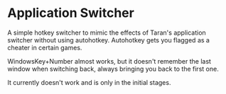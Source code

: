 # Application Switcher
A simple hotkey switcher to mimic the effects of Taran's application switcher without using autohotkey. Autohotkey gets you flagged as a cheater in certain games.

WindowsKey+Number almost works, but it doesn't remember the last window when switching back, always bringing you back to the first one.

It currently doesn't work and is only in the initial stages. 
